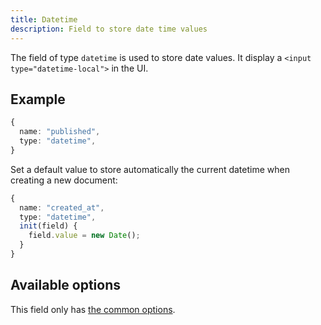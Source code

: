```yaml
---
title: Datetime
description: Field to store date time values
---
```


The field of type `datetime` is used to store date values. It display a
`<input type="datetime-local">` in the UI.

## Example

```ts
{
  name: "published",
  type: "datetime",
}
```

Set a default value to store automatically the current datetime when creating a
new document:

```ts
{
  name: "created_at",
  type: "datetime",
  init(field) {
    field.value = new Date();
  }
}
```

## Available options

This field only has
[the common options](../configuration/fields.md#common-field-options).
